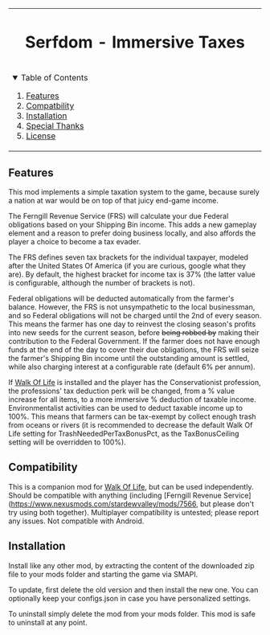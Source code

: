 <table align="center"><tr><td align="center" width="9999">

<!-- LOGO, TITLE, DESCRIPTION -->

# Serfdom - Immersive Taxes

<br/>

<!-- TABLE OF CONTENTS -->
<details open="open" align="left">
  <summary>Table of Contents</summary>
  <ol>
    <li><a href="#features">Features</a></li>
    <li><a href="#compatibility">Compatbility</a></li>
    <li><a href="#installation">Installation</a></li>
    <li><a href="#special-thanks">Special Thanks</a></li>
    <li><a href="#license">License</a></li>
  </ol>
</details>

</td></tr></table>

## Features

This mod implements a simple taxation system to the game, because surely a nation at war would be on top of that juicy end-game income.

The Ferngill Revenue Service (FRS) will calculate your due Federal obligations based on your Shipping Bin income. This adds a new gameplay element and a reason to prefer doing business locally, and also affords the player a choice to become a tax evader.

The FRS defines seven tax brackets for the individual taxpayer, modeled after the United States Of America (if you are curious, google what they are). By default, the highest bracket for income tax is 37% (the latter value is configurable, although the number of brackets is not).

Federal obligations will be deducted automatically from the farmer's balance. However, the FRS is not unsympathetic to the local businessman, and so Federal obligations will not be charged until the 2nd of every season. This means the farmer has one day to reinvest the closing season's profits into new seeds for the current season, before ~~being robbed by~~ making their contribution to the Federal Government. If the farmer does not have enough funds at the end of the day to cover their due obligations, the FRS will seize the farmer's Shipping Bin income until the outstanding amount is settled, while also charging interest at a configurable rate (default 6% per annum).

If [Walk Of Life](https://www.nexusmods.com/stardewvalley/mods/8111) is installed and the player has the Conservationist profession, the professions' tax deduction perk will be changed, from a % value increase for all items, to a more immersive % deduction of taxable income. Environmentalist activities can be used to deduct taxable income up to 100%. This means that farmers can be tax-exempt by collect enough trash from oceans or rivers (it is recommended to decrease the default Walk Of Life setting for TrashNeededPerTaxBonusPct, as the TaxBonusCeiling setting will be overridden to 100%).

## Compatibility

This is a companion mod for [Walk Of Life](https://www.nexusmods.com/stardewvalley/mods/8111), but can be used independently. Should be compatible with anything (including [Ferngill Revenue Service](https://www.nexusmods.com/stardewvalley/mods/7566, but please don't try using both together). Multiplayer compatibility is untested; please report any issues. Not compatible with Android.

## Installation

Install like any other mod, by extracting the content of the downloaded zip file to your mods folder and starting the game via SMAPI.

To update, first delete the old version and then install the new one. You can optionally keep your configs.json in case you have personalized settings.

To uninstall simply delete the mod from your mods folder. This mod is safe to uninstall at any point.

